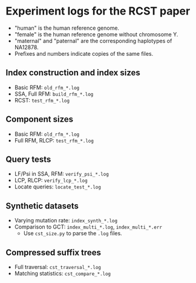 # Experiment logs for the RCST paper

* "human" is the human reference genome.
* "female" is the human reference genome without chromosome Y.
* "maternal" and "paternal" are the corresponding haplotypes of NA12878.
* Prefixes and numbers indicate copies of the same files.

## Index construction and index sizes

* Basic RFM: `old_rfm_*.log`
* SSA, Full RFM: `build_rfm_*.log`
* RCST: `test_rfm_*.log`

## Component sizes

* Basic RFM: `old_rfm_*.log`
* Full RFM, RLCP: `test_rfm_*.log`

## Query tests

* LF/Psi in SSA, RFM: `verify_psi_*.log`
* LCP, RLCP: `verify_lcp_*.log`
* Locate queries: `locate_test_*.log`

## Synthetic datasets

* Varying mutation rate: `index_synth_*.log`
* Comparison to GCT: `index_multi_*.log`, `index_multi_*.err`
  * Use `cst_size.py` to parse the `.log` files.

## Compressed suffix trees

* Full traversal: `cst_traversal_*.log`
* Matching statistics: `cst_compare_*.log`
